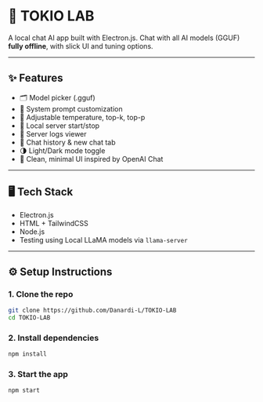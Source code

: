 # 🧠 TOKIO LAB

A local chat AI app built with Electron.js. Chat with all AI models (GGUF) **fully offline**, with slick UI and tuning options.

---

## ✨ Features
- 🗂️ Model picker (.gguf)
- 🧠 System prompt customization
- 🔧 Adjustable temperature, top-k, top-p
- 📡 Local server start/stop
- 📜 Server logs viewer
- 💬 Chat history & new chat tab
- 🌗 Light/Dark mode toggle
- 🎯 Clean, minimal UI inspired by OpenAI Chat

---

## 🖥️ Tech Stack
- Electron.js
- HTML + TailwindCSS
- Node.js
- Testing using Local LLaMA models via `llama-server`

---

## ⚙️ Setup Instructions

### 1. Clone the repo
```bash
git clone https://github.com/Danardi-L/TOKIO-LAB
cd TOKIO-LAB

```
### 2. Install dependencies
```bash
npm install
```
### 3. Start the app
```bash
npm start
